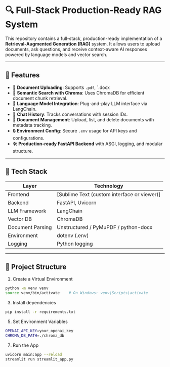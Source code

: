 # 🔍 Full-Stack Production-Ready RAG System

This repository contains a full-stack, production-ready implementation of a **Retrieval-Augmented Generation (RAG)** system. It allows users to upload documents, ask questions, and receive context-aware AI responses powered by language models and vector search.

---

## 🚀 Features

- 📁 **Document Uploading**: Supports `.pdf`, `.docx
- 🔎 **Semantic Search with Chroma**: Uses ChromaDB for efficient document chunk retrieval.
- 🧠 **Language Model Integration**: Plug-and-play LLM interface via LangChain.
- 🧾 **Chat History**: Tracks conversations with session IDs.
- 🧼 **Document Management**: Upload, list, and delete documents with metadata tracking.
- 🔒 **Environment Config**: Secure `.env` usage for API keys and configurations.
- 🛠️ **Production-ready FastAPI Backend** with ASGI, logging, and modular structure.

---

## 🧩 Tech Stack

| Layer        | Technology            |
|--------------|------------------------|
| Frontend     | [Sublime Text (custom interface or viewer)] |
| Backend      | FastAPI, Uvicorn       |
| LLM Framework| LangChain              |
| Vector DB    | ChromaDB               |
| Document Parsing | Unstructured / PyMuPDF / python-docx |
| Environment  | dotenv (.env)          |
| Logging      | Python logging         |

---

## 📂 Project Structure


1. Create a Virtual Environment
```bash
python -m venv venv
source venv/bin/activate    # On Windows: venv\Scripts\activate
```

3. Install dependencies
```bash
pip install -r requirements.txt
```

5. Set Environment Variables
```bash
OPENAI_API_KEY=your_openai_key
CHROMA_DB_PATH=./chroma_db
```

7. Run the App
```bash
uvicorn main:app --reload
streamlit run streamlit_app.py
```



